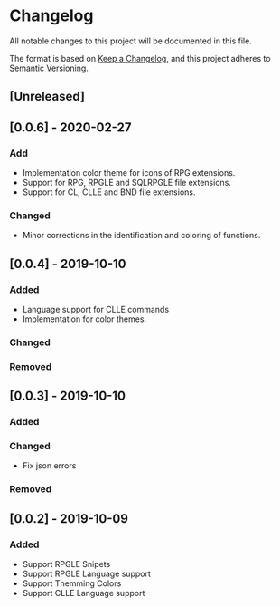 # Changelog
All notable changes to this project will be documented in this file.

The format is based on [Keep a Changelog](https://keepachangelog.com/en/1.0.0/),
and this project adheres to [Semantic Versioning](https://semver.org/spec/v2.0.0.html).

## [Unreleased]

## [0.0.6] - 2020-02-27
### Add
- Implementation color theme for icons of RPG extensions.
- Support for RPG, RPGLE and SQLRPGLE file extensions.
- Support for CL, CLLE and BND file extensions.
### Changed
- Minor corrections in the identification and coloring of functions.

## [0.0.4] - 2019-10-10
### Added
- Language support for CLLE commands
- Implementation for color themes.

### Changed
### Removed

## [0.0.3] - 2019-10-10
### Added
### Changed
- Fix json errors

### Removed

## [0.0.2] - 2019-10-09
### Added
- Support RPGLE Snipets
- Support RPGLE Language support
- Support Themming Colors
- Support CLLE Language support

